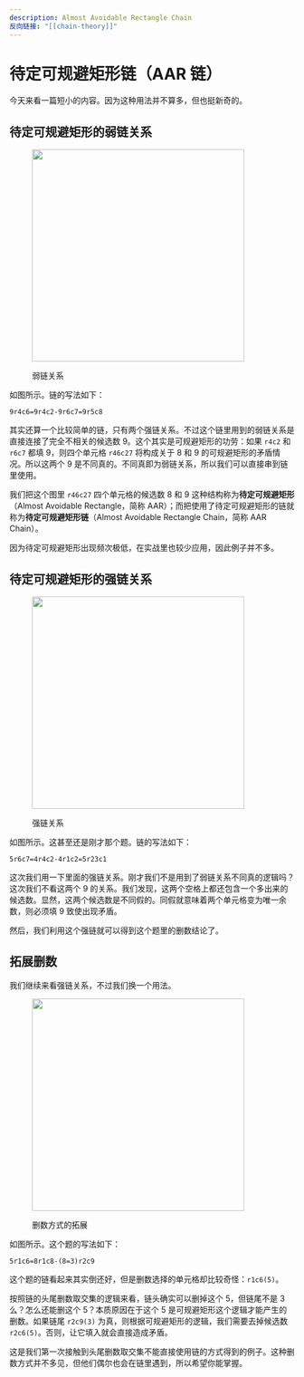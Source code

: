 ```yaml
---
description: Almost Avoidable Rectangle Chain
反向链接: "[[chain-theory]]"
---
```


# 待定可规避矩形链（AAR 链）

今天来看一篇短小的内容。因为这种用法并不算多，但也挺新奇的。

## 待定可规避矩形的弱链关系 <a href="#weak-inference-in-almost-avoidable-rectangle" id="weak-inference-in-almost-avoidable-rectangle"></a>

<figure><img src="../.gitbook/assets/images_0330.png" alt="" width="375"><figcaption><p>弱链关系</p></figcaption></figure>

如图所示。链的写法如下：

```
9r4c6=9r4c2-9r6c7=9r5c8
```

其实还算一个比较简单的链，只有两个强链关系。不过这个链里用到的弱链关系是直接连接了完全不相关的候选数 9。这个其实是可规避矩形的功劳：如果 `r4c2` 和 `r6c7` 都填 9，则四个单元格 `r46c27` 将构成关于 8 和 9 的可规避矩形的矛盾情况。所以这两个 9 是不同真的。不同真即为弱链关系，所以我们可以直接串到链里使用。

我们把这个图里 `r46c27` 四个单元格的候选数 8 和 9 这种结构称为**待定可规避矩形**（Almost Avoidable Rectangle，简称 AAR）；而把使用了待定可规避矩形的链就称为**待定可规避矩形链**（Almost Avoidable Rectangle Chain，简称 AAR Chain）。

因为待定可规避矩形出现频次极低，在实战里也较少应用，因此例子并不多。

## 待定可规避矩形的强链关系 <a href="#strong-inference-in-almost-avoidable-rectangle" id="strong-inference-in-almost-avoidable-rectangle"></a>

<figure><img src="../.gitbook/assets/images_0331.png" alt="" width="375"><figcaption><p>强链关系</p></figcaption></figure>

如图所示。这甚至还是刚才那个题。链的写法如下：

```
5r6c7=4r4c2-4r1c2=5r23c1
```

这次我们用一下里面的强链关系。刚才我们不是用到了弱链关系不同真的逻辑吗？这次我们不看这两个 9 的关系。我们发现，这两个空格上都还包含一个多出来的候选数。显然，这两个候选数是不同假的。同假就意味着两个单元格变为唯一余数，则必须填 9 致使出现矛盾。

然后，我们利用这个强链就可以得到这个题里的删数结论了。

## 拓展删数 <a href="#extended-elimination" id="extended-elimination"></a>

我们继续来看强链关系，不过我们换一个用法。

<figure><img src="../.gitbook/assets/images_0332.png" alt="" width="375"><figcaption><p>删数方式的拓展</p></figcaption></figure>

如图所示。这个题的写法如下：

```
5r1c6=8r1c8-(8=3)r2c9
```

这个题的链看起来其实倒还好，但是删数选择的单元格却比较奇怪：`r1c6(5)`。

按照链的头尾删数取交集的逻辑来看，链头确实可以删掉这个 5，但链尾不是 3 么？怎么还能删这个 5？本质原因在于这个 5 是可规避矩形这个逻辑才能产生的删数。如果链尾 `r2c9(3)` 为真，则根据可规避矩形的逻辑，我们需要去掉候选数 `r2c6(5)`。否则，让它填入就会直接造成矛盾。

这是我们第一次接触到头尾删数取交集不能直接使用链的方式得到的例子。这种删数方式并不多见，但他们偶尔也会在链里遇到，所以希望你能掌握。
